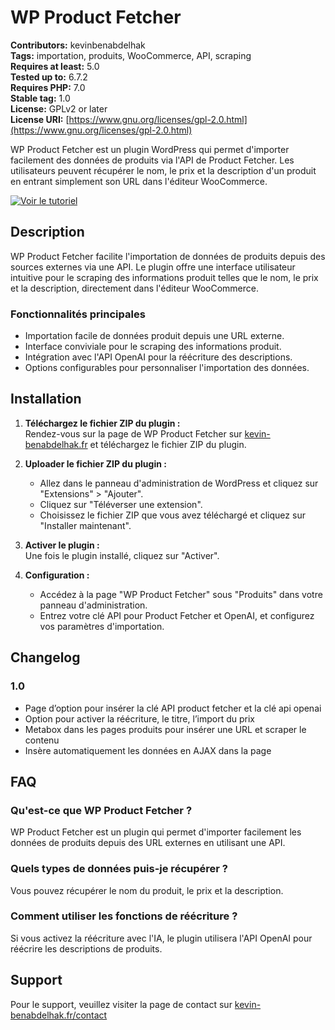 # WP Product Fetcher

**Contributors:** kevinbenabdelhak  
**Tags:** importation, produits, WooCommerce, API, scraping  
**Requires at least:** 5.0  
**Tested up to:** 6.7.2  
**Requires PHP:** 7.0  
**Stable tag:** 1.0  
**License:** GPLv2 or later  
**License URI:** [https://www.gnu.org/licenses/gpl-2.0.html](https://www.gnu.org/licenses/gpl-2.0.html)

WP Product Fetcher est un plugin WordPress qui permet d'importer facilement des données de produits via l'API de Product Fetcher. Les utilisateurs peuvent récupérer le nom, le prix et la description d'un produit en entrant simplement son URL dans l'éditeur WooCommerce.

[![Voir le tutoriel](https://img.youtube.com/vi/7B6Ig0i46cI/maxresdefault.jpg)](https://www.youtube.com/watch?v=7B6Ig0i46cI)


## Description
WP Product Fetcher facilite l'importation de données de produits depuis des sources externes via une API. Le plugin offre une interface utilisateur intuitive pour le scraping des informations produit telles que le nom, le prix et la description, directement dans l'éditeur WooCommerce.

### Fonctionnalités principales
* Importation facile de données produit depuis une URL externe.
* Interface conviviale pour le scraping des informations produit.
* Intégration avec l'API OpenAI pour la réécriture des descriptions.
* Options configurables pour personnaliser l'importation des données.

## Installation
1. **Téléchargez le fichier ZIP du plugin :**  
   Rendez-vous sur la page de WP Product Fetcher sur [kevin-benabdelhak.fr](https://kevin-benabdelhak.fr/plugins/wp-product-fetcher/) et téléchargez le fichier ZIP du plugin.

2. **Uploader le fichier ZIP du plugin :**  
   - Allez dans le panneau d'administration de WordPress et cliquez sur "Extensions" > "Ajouter".
   - Cliquez sur "Téléverser une extension".
   - Choisissez le fichier ZIP que vous avez téléchargé et cliquez sur "Installer maintenant".

3. **Activer le plugin :**  
   Une fois le plugin installé, cliquez sur "Activer".

4. **Configuration :**  
   - Accédez à la page "WP Product Fetcher" sous "Produits" dans votre panneau d'administration.
   - Entrez votre clé API pour Product Fetcher et OpenAI, et configurez vos paramètres d'importation.

## Changelog
### 1.0
- Page d’option pour insérer la clé API product fetcher et la clé api openai
- Option pour activer la réécriture, le titre, l’import du prix
- Metabox dans les pages produits pour insérer une URL et scraper le contenu
- Insère automatiquement les données en AJAX dans la page

## FAQ
### Qu'est-ce que WP Product Fetcher ?
WP Product Fetcher est un plugin qui permet d'importer facilement les données de produits depuis des URL externes en utilisant une API.

### Quels types de données puis-je récupérer ?
Vous pouvez récupérer le nom du produit, le prix et la description.

### Comment utiliser les fonctions de réécriture ?
Si vous activez la réécriture avec l'IA, le plugin utilisera l'API OpenAI pour réécrire les descriptions de produits.

## Support
Pour le support, veuillez visiter la page de contact sur [kevin-benabdelhak.fr/contact](https://kevin-benabdelhak.fr/contact/)

